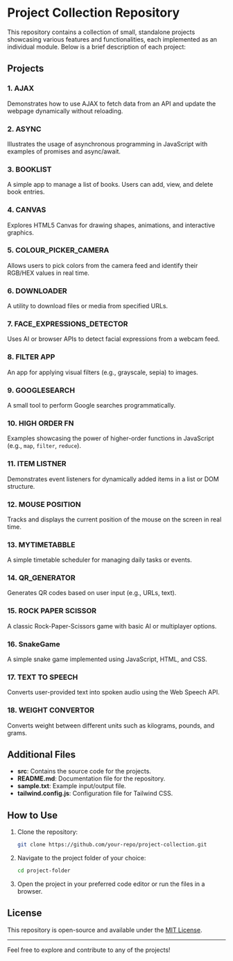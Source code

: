 # Project Collection Repository

This repository contains a collection of small, standalone projects showcasing various features and functionalities, each implemented as an individual module. Below is a brief description of each project:

## Projects

### 1. **AJAX**
Demonstrates how to use AJAX to fetch data from an API and update the webpage dynamically without reloading.

### 2. **ASYNC**
Illustrates the usage of asynchronous programming in JavaScript with examples of promises and async/await.

### 3. **BOOKLIST**
A simple app to manage a list of books. Users can add, view, and delete book entries.

### 4. **CANVAS**
Explores HTML5 Canvas for drawing shapes, animations, and interactive graphics.

### 5. **COLOUR_PICKER_CAMERA**
Allows users to pick colors from the camera feed and identify their RGB/HEX values in real time.

### 6. **DOWNLOADER**
A utility to download files or media from specified URLs.

### 7. **FACE_EXPRESSIONS_DETECTOR**
Uses AI or browser APIs to detect facial expressions from a webcam feed.

### 8. **FILTER APP**
An app for applying visual filters (e.g., grayscale, sepia) to images.

### 9. **GOOGLESEARCH**
A small tool to perform Google searches programmatically.

### 10. **HIGH ORDER FN**
Examples showcasing the power of higher-order functions in JavaScript (e.g., `map`, `filter`, `reduce`).

### 11. **ITEM LISTNER**
Demonstrates event listeners for dynamically added items in a list or DOM structure.

### 12. **MOUSE POSITION**
Tracks and displays the current position of the mouse on the screen in real time.

### 13. **MYTIMETABBLE**
A simple timetable scheduler for managing daily tasks or events.

### 14. **QR_GENERATOR**
Generates QR codes based on user input (e.g., URLs, text).

### 15. **ROCK PAPER SCISSOR**
A classic Rock-Paper-Scissors game with basic AI or multiplayer options.

### 16. **SnakeGame**
A simple snake game implemented using JavaScript, HTML, and CSS.

### 17. **TEXT TO SPEECH**
Converts user-provided text into spoken audio using the Web Speech API.

### 18. **WEIGHT CONVERTOR**
Converts weight between different units such as kilograms, pounds, and grams.

## Additional Files

- **src**: Contains the source code for the projects.
- **README.md**: Documentation file for the repository.
- **sample.txt**: Example input/output file.
- **tailwind.config.js**: Configuration file for Tailwind CSS.

## How to Use
1. Clone the repository:
   ```bash
   git clone https://github.com/your-repo/project-collection.git
   ```
2. Navigate to the project folder of your choice:
   ```bash
   cd project-folder
   ```
3. Open the project in your preferred code editor or run the files in a browser.

## License
This repository is open-source and available under the [MIT License](LICENSE).

---
Feel free to explore and contribute to any of the projects!

